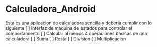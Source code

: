 # Calculadora_Android

Esta es una aplicacion de calculadora sencilla
y deberia cumplir con lo siguiente
[ ] Interfaz de maquina de estados para controlar el comportamiento
[ ] Calcular al menos 4 operaciones basicas de una calculadora
    [ ] Suma
    [ ] Resta
    [ ] Division
    [ ] Multiplicacion